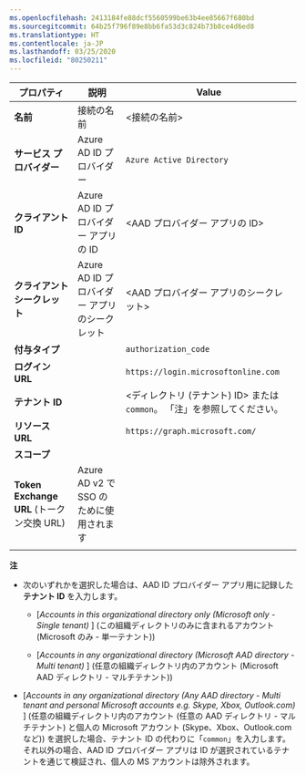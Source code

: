 ```yaml
---
ms.openlocfilehash: 2413184fe88dcf5560599be63b4ee85667f680bd
ms.sourcegitcommit: 64b25f796f89e8bb6fa53d3c824b73b8ce4d6ed8
ms.translationtype: HT
ms.contentlocale: ja-JP
ms.lasthandoff: 03/25/2020
ms.locfileid: "80250211"
---
```

<!-- Azure AD v1 settings -->
<!-- Fixed ID -->
| **プロパティ** | **説明** | **Value** |
|---|---|---|
|**名前** | 接続の名前 | \<接続の名前\> <img width="300px">|
|**サービス プロバイダー**| Azure AD ID プロバイダー | `Azure Active Directory` |
|**クライアント ID** | Azure AD ID プロバイダー アプリの ID| \<AAD プロバイダー アプリの ID\> |
|**クライアント シークレット** | Azure AD ID プロバイダー アプリのシークレット| \<AAD プロバイダー アプリのシークレット\> |
|**付与タイプ** | | `authorization_code` |
|**ログイン URL** | | `https://login.microsoftonline.com` |
|**テナント ID** | | <ディレクトリ (テナント) ID> または `common`。 「注」を参照してください。|
|**リソース URL** | | `https://graph.microsoft.com/` |
|**スコープ** | | <leave it blank> |
|**Token Exchange URL** (トークン交換 URL) |Azure AD v2 で SSO のために使用されます| |
| | |


**注**

- 次のいずれかを選択した場合は、AAD ID プロバイダー アプリ用に記録した**テナント ID** を入力します。

    - [*Accounts in this organizational directory only (Microsoft only - Single tenant)* ] (この組織ディレクトリのみに含まれるアカウント (Microsoft のみ - 単一テナント))

    - [*Accounts in any organizational directory (Microsoft AAD directory - Multi tenant)* ] (任意の組織ディレクトリ内のアカウント (Microsoft AAD ディレクトリ - マルチテナント))
- [*Accounts in any organizational directory (Any AAD directory - Multi tenant and personal Microsoft accounts e.g. Skype, Xbox, Outlook.com)* ] (任意の組織ディレクトリ内のアカウント (任意の AAD ディレクトリ - マルチテナント) と個人の Microsoft アカウント (Skype、Xbox、Outlook.com など)) を選択した場合、テナント ID の代わりに「`common`」を入力します。 それ以外の場合、AAD ID プロバイダー アプリは ID が選択されているテナントを通じて検証され、個人の MS アカウントは除外されます。

